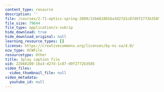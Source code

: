 ```yaml
---
content_type: resource
description: ''
file: /courses/2-71-optics-spring-2009/22b6818016a3d27d1c87d9f2772b3585_vcqPRPkyWPU.srt
file_size: 79644
file_type: application/x-subrip
hide_download: true
hide_download_original: null
learning_resource_types: []
license: https://creativecommons.org/licenses/by-nc-sa/4.0/
ocw_type: OCWFile
resourcetype: Other
title: 3play caption file
uid: 22b68180-16a3-d27d-1c87-d9f2772b3585
video_files:
  video_thumbnail_file: null
video_metadata:
  youtube_id: null
---
```


